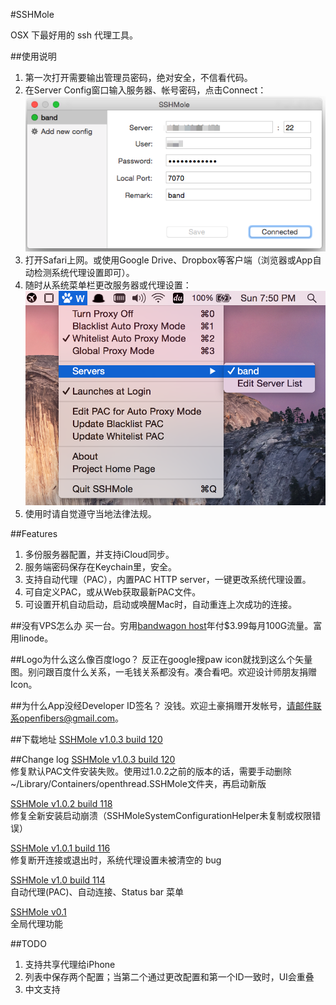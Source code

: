 #SSHMole

OSX 下最好用的 ssh 代理工具。  

##使用说明
1. 第一次打开需要输出管理员密码，绝对安全，不信看代码。  
2. 在Server Config窗口输入服务器、帐号密码，点击Connect：  
![demo](https://raw.githubusercontent.com/OpenFibers/SSHMole/master/DemoPics/demo1.png)  
3. 打开Safari上网。或使用Google Drive、Dropbox等客户端（浏览器或App自动检测系统代理设置即可）。  
4. 随时从系统菜单栏更改服务器或代理设置：  
![demo](https://raw.githubusercontent.com/OpenFibers/SSHMole/master/DemoPics/demo2.png)  
5. 使用时请自觉遵守当地法律法规。  

##Features
1. 多份服务器配置，并支持iCloud同步。  
2. 服务端密码保存在Keychain里，安全。  
3. 支持自动代理（PAC），内置PAC HTTP server，一键更改系统代理设置。
4. 可自定义PAC，或从Web获取最新PAC文件。  
5. 可设置开机自动启动，启动或唤醒Mac时，自动重连上次成功的连接。  

##没有VPS怎么办
买一台。穷用[bandwagon host](http://www.tennfy.com/1347.html)年付$3.99每月100G流量。富用linode。  

##Logo为什么这么像百度logo？
反正在google搜paw icon就找到这么个矢量图。别问跟百度什么关系，一毛钱关系都没有。凑合看吧。欢迎设计师朋友捐赠Icon。  

##为什么App没经Developer ID签名？
没钱。欢迎土豪捐赠开发帐号，请邮件联系openfibers@gmail.com。  

##下载地址
[SSHMole v1.0.3 build 120](https://github.com/OpenFibers/SSHMole/raw/master/Product/SSHMole_v1.0.3_build120.zip)  

##Change log
[SSHMole v1.0.3 build 120](https://github.com/OpenFibers/SSHMole/raw/master/Product/SSHMole_v1.0.3_build120.zip)  
修复默认PAC文件安装失败。使用过1.0.2之前的版本的话，需要手动删除~/Library/Containers/openthread.SSHMole文件夹，再启动新版

[SSHMole v1.0.2 build 118](https://github.com/OpenFibers/SSHMole/raw/master/Product/SSHMole_v1.0.2_build118.zip)  
修复全新安装启动崩溃（SSHMoleSystemConfigurationHelper未复制或权限错误）

[SSHMole v1.0.1 build 116](https://github.com/OpenFibers/SSHMole/raw/master/Product/SSHMole_v1.0.1_build116.zip)  
修复断开连接或退出时，系统代理设置未被清空的 bug

[SSHMole v1.0 build 114](https://github.com/OpenFibers/SSHMole/raw/master/Product/SSHMole_v1.0_build114.zip)  
自动代理(PAC)、自动连接、Status bar 菜单

[SSHMole v0.1](https://github.com/OpenFibers/SSHMole/raw/master/Product/SSHMole_v0.1.zip)  
全局代理功能

##TODO
1. 支持共享代理给iPhone
2. 列表中保存两个配置；当第二个通过更改配置和第一个ID一致时，UI会重叠  
3. 中文支持

